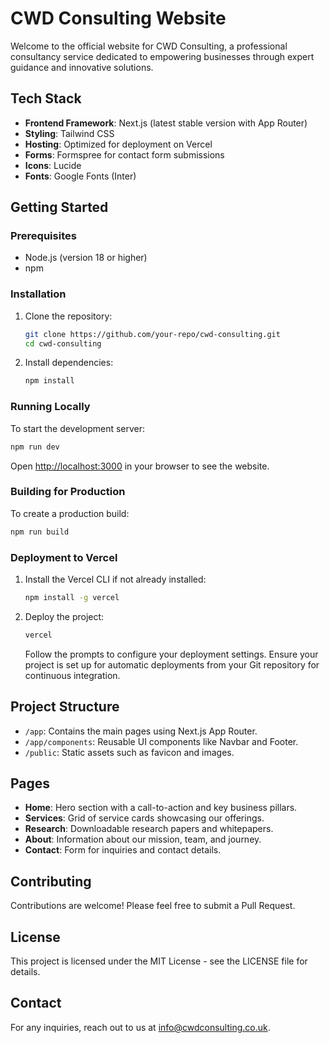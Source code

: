 # CWD Consulting Website

Welcome to the official website for CWD Consulting, a professional consultancy service dedicated to empowering businesses through expert guidance and innovative solutions.

## Tech Stack
- **Frontend Framework**: Next.js (latest stable version with App Router)
- **Styling**: Tailwind CSS
- **Hosting**: Optimized for deployment on Vercel
- **Forms**: Formspree for contact form submissions
- **Icons**: Lucide
- **Fonts**: Google Fonts (Inter)

## Getting Started

### Prerequisites
- Node.js (version 18 or higher)
- npm

### Installation
1. Clone the repository:
   ```bash
   git clone https://github.com/your-repo/cwd-consulting.git
   cd cwd-consulting
   ```
2. Install dependencies:
   ```bash
   npm install
   ```

### Running Locally
To start the development server:
```bash
npm run dev
```
Open [http://localhost:3000](http://localhost:3000) in your browser to see the website.

### Building for Production
To create a production build:
```bash
npm run build
```

### Deployment to Vercel
1. Install the Vercel CLI if not already installed:
   ```bash
   npm install -g vercel
   ```
2. Deploy the project:
   ```bash
   vercel
   ```
   Follow the prompts to configure your deployment settings. Ensure your project is set up for automatic deployments from your Git repository for continuous integration.

## Project Structure
- `/app`: Contains the main pages using Next.js App Router.
- `/app/components`: Reusable UI components like Navbar and Footer.
- `/public`: Static assets such as favicon and images.

## Pages
- **Home**: Hero section with a call-to-action and key business pillars.
- **Services**: Grid of service cards showcasing our offerings.
- **Research**: Downloadable research papers and whitepapers.
- **About**: Information about our mission, team, and journey.
- **Contact**: Form for inquiries and contact details.

## Contributing
Contributions are welcome! Please feel free to submit a Pull Request.

## License
This project is licensed under the MIT License - see the LICENSE file for details.

## Contact
For any inquiries, reach out to us at info@cwdconsulting.co.uk.
